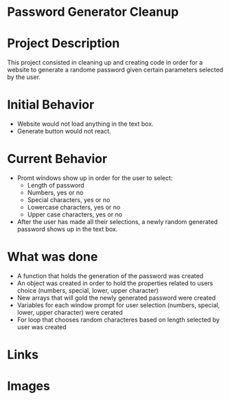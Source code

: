 # Password Generator Cleanup

# Project Description
This project consisted in cleaning up and creating code in order for a website to generate a randome password given certain parameters selected by the user.

# Initial Behavior
- Website would not load anything in the text box.
- Generate button would not react.

# Current Behavior 
- Promt windows show up in order for the user to select:
    - Length of password
    - Numbers, yes or no
    - Special characters, yes or no
    - Lowercase characters, yes or no
    - Upper case characters, yes or no
- After the user has made all their selections, a newly random generated password shows up in the text box.

# What was done
- A function that holds the generation of the password was created
- An object was created in order to hold the properties related to users choice (numbers, special, lower, upper character)
- New arrays that will gold the newly generated password were created
- Variables for each window prompt for user selection (numbers, special, lower, upper character) were cerated
- For loop that chooses random characteres based on length selected by user was created


# Links

# Images
